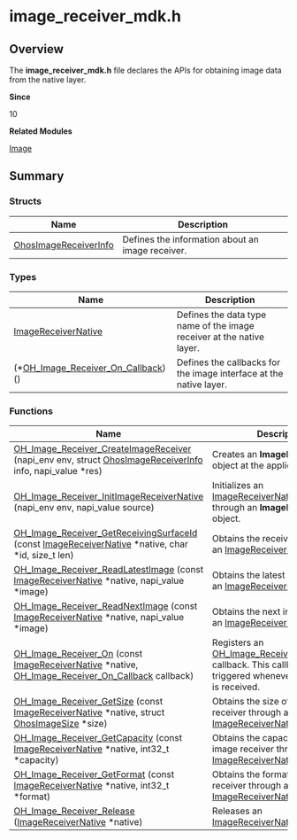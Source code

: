 # image_receiver_mdk.h


## Overview

The **image_receiver_mdk.h** file declares the APIs for obtaining image data from the native layer.

**Since**

10

**Related Modules**

[Image](image.md)


## Summary


### Structs

| Name| Description| 
| -------- | -------- |
| [OhosImageReceiverInfo](_ohos_image_receiver_info.md) | Defines the information about an image receiver.| 


### Types

| Name| Description| 
| -------- | -------- |
| [ImageReceiverNative](image.md#imagereceivernative) | Defines the data type name of the image receiver at the native layer.| 
| (\*[OH_Image_Receiver_On_Callback](image.md#oh_image_receiver_on_callback)) () | Defines the callbacks for the image interface at the native layer.| 


### Functions

| Name| Description| 
| -------- | -------- |
| [OH_Image_Receiver_CreateImageReceiver](image.md#oh_image_receiver_createimagereceiver) (napi_env env, struct [OhosImageReceiverInfo](_ohos_image_receiver_info.md) info, napi_value \*res) | Creates an **ImageReceiver** object at the application layer.| 
| [OH_Image_Receiver_InitImageReceiverNative](image.md#oh_image_receiver_initimagereceivernative) (napi_env env, napi_value source) | Initializes an [ImageReceiverNative](image.md#imagereceivernative) object through an **ImageReceiver** object.| 
| [OH_Image_Receiver_GetReceivingSurfaceId](image.md#oh_image_receiver_getreceivingsurfaceid) (const [ImageReceiverNative](image.md#imagereceivernative) \*native, char \*id, size_t len) | Obtains the receiver ID through an [ImageReceiverNative](image.md#imagereceivernative) object.| 
| [OH_Image_Receiver_ReadLatestImage](image.md#oh_image_receiver_readlatestimage) (const [ImageReceiverNative](image.md#imagereceivernative) \*native, napi_value \*image) | Obtains the latest image through an [ImageReceiverNative](image.md#imagereceivernative) object.| 
| [OH_Image_Receiver_ReadNextImage](image.md#oh_image_receiver_readnextimage) (const [ImageReceiverNative](image.md#imagereceivernative) \*native, napi_value \*image) | Obtains the next image through an [ImageReceiverNative](image.md#imagereceivernative) object.| 
| [OH_Image_Receiver_On](image.md#oh_image_receiver_on) (const [ImageReceiverNative](image.md#imagereceivernative) \*native, [OH_Image_Receiver_On_Callback](image.md#oh_image_receiver_on_callback) callback) | Registers an [OH_Image_Receiver_On_Callback](image.md#oh_image_receiver_on_callback) callback. This callback is triggered whenever a new image is received.| 
| [OH_Image_Receiver_GetSize](image.md#oh_image_receiver_getsize) (const [ImageReceiverNative](image.md#imagereceivernative) \*native, struct [OhosImageSize](_ohos_image_size.md) \*size) | Obtains the size of the image receiver through an [ImageReceiverNative](image.md#imagereceivernative) object.| 
| [OH_Image_Receiver_GetCapacity](image.md#oh_image_receiver_getcapacity) (const [ImageReceiverNative](image.md#imagereceivernative) \*native, int32_t \*capacity) | Obtains the capacity of the image receiver through an [ImageReceiverNative](image.md#imagereceivernative) object.| 
| [OH_Image_Receiver_GetFormat](image.md#oh_image_receiver_getformat) (const [ImageReceiverNative](image.md#imagereceivernative) \*native, int32_t \*format) | Obtains the format of the image receiver through an [ImageReceiverNative](image.md#imagereceivernative) object.| 
| [OH_Image_Receiver_Release](image.md#oh_image_receiver_release) ([ImageReceiverNative](image.md#imagereceivernative) \*native) | Releases an [ImageReceiverNative](image.md#imagereceivernative) object.| 
